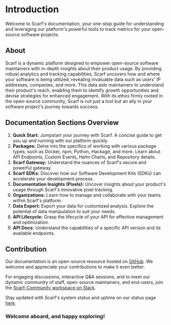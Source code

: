 # Introduction

Welcome to Scarf's documentation, your one-stop guide for understanding and leveraging our platform's powerful tools to track metrics for your open-source software projects.

## About

Scarf is a dynamic platform designed to empower open-source software maintainers with in-depth insights about their product usage. By providing robust analytics and tracking capabilities, Scarf uncovers how and where your software is being utilized, revealing invaluable data such as users' IP addresses, companies, and more. This data aids maintainers to understand their product's reach, enabling them to identify growth opportunities and devise strategies for enhanced engagement. With its ethos firmly rooted in the open-source community, Scarf is not just a tool but an ally in your software project's journey towards success.

## Documentation Sections Overview

1. **Quick Start:** Jumpstart your journey with Scarf. A concise guide to get you up and running with our platform quickly.
2. **Packages:** Delve into the specifics of working with various package types, such as Docker, npm, Python, Hackage, and more. Learn about API Endpoints, Custom Events, Helm Charts, and Repository details.
3. **Scarf Gateway:** Understand the nuances of Scarf's secure and powerful gateway.
4. **Scarf SDKs:** Discover how our Software Development Kits (SDKs) can accelerate your development process.
5. **Documentation Insights (Pixels):** Uncover insights about your product's usage through Scarf's innovative pixel tracking.
6. **Organizations:** Learn how to manage and collaborate with your teams within Scarf's platform.
7. **Data Export:** Export your data for customized analysis. Explore the potential of data manipulation to suit your needs.
8. **API Lifecycle:** Grasp the lifecycle of your API for effective management and optimization.
9. **API Docs:** Understand the capabilities of a specific API version and its available endpoints.

## Contribution

Our documentation is an open-source resource hosted on [GitHub](https://github.com/scarf-sh/docs). We welcome and appreciate your contributions to make it even better.

For engaging discussions, interactive Q&A sessions, and to meet our dynamic community of staff, open-source maintainers, and end-users, join the [Scarf-Community workspace on Slack](https://tinyurl.com/scarf-community-slack).

Stay updated with Scarf's system status and uptime on our status page [here](https://status.scarf.sh).

### Welcome aboard, and happy exploring!
